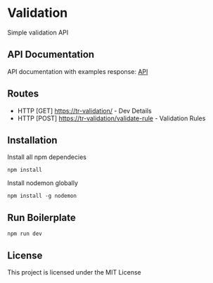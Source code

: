 # Validation

Simple validation API

## API Documentation

API documentation with examples response: [API](https://documenter.getpostman.com/view/9407876/TW6xno4y)

## Routes

- HTTP [GET] [https://tr-validation/](https://tr-validation/) - Dev Details
- HTTP [POST] [https://tr-validation/validate-rule](https://tr-validation/validate-rule) - Validation Rules

## Installation

Install all npm dependecies

```console
npm install
```

Install nodemon globally

```console
npm install -g nodemon
```

## Run Boilerplate

```console
npm run dev
```

## License

This project is licensed under the MIT License
